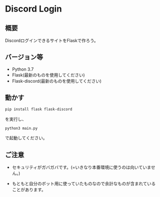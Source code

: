 # Discord Login

## 概要

DiscordログインできるサイトをFlaskで作ろう。

## バージョン等

* Python 3.7
* Flask(最新のものを使用してください)
* Flask-discord(最新のものを使用してください)

## 動かす

```sh
pip install flask flask-discord
```
を実行し、

```sh
python3 main.py
```

で起動してください。

## ご注意

* セキュリティがガバガバです。(=いきなり本番環境に使うのは向いていません。)

* もともと自分のボット用に使っていたものなので余計なものが含まれていることがあります。
